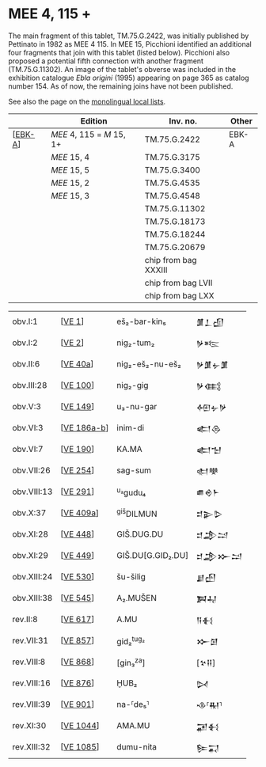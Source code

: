# MEE 4, 115 +

The main fragment of this tablet, TM.75.G.2422, was initially published by Pettinato in 1982 as MEE 4 115. In MEE 15, Picchioni identified an additional four fragments that join with this tablet (listed below). Picchioni also proposed a potential fifth connection with another fragment (TM.75.G.11302). An image of the tablet's obverse was included in the exhibition catalogue *Ebla origini* (1995) appearing on page 365 as catalog number 154. As of now, the remaining joins have not been published.

See also the page on the [monolingual local lists](https://erica-scarpa.github.io/VE/Monolingual.html).

|           | **Edition**               | **Inv. no.**         | **Other** |
| --------- | ------------------------- | -------------------- | --------- |
| [[EBK-A]] | *MEE* 4, 115 = *M* 15, 1+ | TM.75.G.2422         | EBK-A     |
|           | *MEE* 15, 4               | TM.75.G.3175         |           |
|           | *MEE* 15, 5               | TM.75.G.3400         |           |
|           | *MEE* 15, 2               | TM.75.G.4535         |           |
|           | *MEE* 15, 3               | TM.75.G.4548         |           |
|           |                           | TM.75.G.11302        |           |
|           |                           | TM.75.G.18173        |           |
|           |                           | TM.75.G.18244        |           |
|           |                           | TM.75.G.20679        |           |
|           |                           | chip from bag XXXIII |           |
|           |                           | chip from bag LVII   |           |
|           |                           | chip from bag LXX    |           |

|             |               |                      |      |
| ----------- | ------------- | -------------------- | ---- |
| obv.I:1     | [[VE 1]]      | eš₂-bar-kin₅         | 𒂠𒁇𒌺  |
| obv.I:2     | [[VE 2]]      | nig₂-tum₂            | 𒃻𒌈   |
| obv.II:6    | [[VE 40a]]    | nig₂-eš₂-nu-eš₂      | 𒃻𒂠𒉡𒂠 |
| obv.III:28  | [[VE 100]]    | nig₂-gig             | 𒃻𒍼   |
| obv.V:3     | [[VE 149]]    | u₃-nu-gar            | 𒅇𒉡𒃻  |
| obv.VI:3    | [[VE 186a-b]] | inim-di              | 𒅗𒁲   |
| obv.VI:7    | [[VE 190]]    | KA.MA                | 𒅗𒈠   |
| obv.VII:26  | [[VE 254]]    | sag-sum              | 𒊕𒋧   |
| obv.VIII:13 | [[VE 291]]    | <sup>u₂</sup>gudu₄   | 𒌑𒄴𒈨  |
| obv.X:37    | [[VE 409a]]   | <sup>giš</sup>DILMUN | 𒄑𒉌𒌇  |
| obv.XI:28   | [[VE 448]]    | GIŠ.DUG.DU           | 𒄑𒂁𒁺  |
| obv.XI:29   | [[VE 449]]    | GIŠ.DU[G.GID₂.DU]    | 𒄑𒂁𒁍𒁺 |
| obv.XIII:24 | [[VE 530]]    | šu-šilig             | 𒋗𒍂   |
| obv.XIII:38 | [[VE 545]]    | A₂.MUŠEN             | 𒀉𒄷   |
| rev.II:8    | [[VE 617]]    | A.MU                 | 𒀀𒈬   |
| rev.VII:31  | [[VE 857]]    | gid₂<sup>tug₂</sup>  | 𒁍𒌆   |
| rev.VIII:8  | [[VE 868]]    | [gin₃<sup>za</sup>]  | [𒆳𒍝] |
| rev.VIII:16 | [[VE 876]]    | ḪUB₂                 | 𒄸    |
| rev.VIII:39 | [[VE 901]]    | na-⸢de₅⸣             | 𒈾⸢𒊑⸣ |
| rev.XI:30   | [[VE 1044]]   | AMA.MU               | 𒂼𒈬   |
| rev.XIII:32 | [[VE 1085]]   | dumu-nita            | 𒌉𒍑   |



[//begin]: # "Autogenerated link references for markdown compatibility"
[EBK-A]: EBK-A "MEE 4, 115 +"
[VE 1]: <VE 1> "VE 1: 𒂠𒁇𒌺"
[VE 2]: <VE 2> "VE 2 𒃻𒁺"
[VE 40a]: <VE 40a> "VE 40a: 𒃻𒂠𒉡𒂠"
[VE 100]: <VE 100> "VE 100 𒃻𒍼"
[VE 149]: <VE 149> "VE 149 𒅇𒉡𒃻"
[VE 186a-b]: <VE 186a-b> "VE 186a-b"
[VE 190]: <VE 190> "VE 190"
[VE 254]: <VE 254> "VE 254"
[VE 291]: <VE 291> "VE 291"
[VE 409a]: <VE 409a> "VE 409a"
[VE 448]: <VE 448> "VE 448 𒄑𒂁𒁺"
[VE 449]: <VE 449> "VE 449 𒄑𒂁𒁍𒁺"
[VE 530]: <VE 530> "VE 530"
[VE 545]: <VE 545> "VE 545"
[VE 617]: <VE 617> "VE 617 𒀀𒈬"
[VE 857]: <VE 857> "VE 857"
[VE 868]: <VE 868> "VE 868"
[VE 876]: <VE 876> "VE 876 𒄸"
[VE 901]: <VE 901> "VE 901"
[VE 1044]: <VE 1044> "VE 1044 𒂼𒈬"
[VE 1085]: <VE 1085> "VE 1085 𒌉𒍑"
[//end]: # "Autogenerated link references"